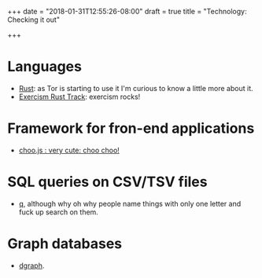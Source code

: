 +++
date = "2018-01-31T12:55:26-08:00"
draft = true
title = "Technology: Checking it out"

+++

# Languages

- [Rust](https://doc.rust-lang.org/book/second-edition/ch01-03-hello-cargo.html): as Tor is starting to use it I'm curious to know a little more about it.
- [Exercism Rust Track](https://exercism.io/my/tracks/rust): exercism rocks!

# Framework for fron-end applications

- [choo.js : very cute: choo choo!](https://github.com/choojs/choo)

# SQL queries on CSV/TSV files

- [q](https://github.com/harelba/q), although why oh why people name things with only one letter and fuck up search on them.

# Graph databases

- [dgraph](https://dgraph.io/).
